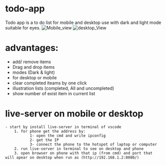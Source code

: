 # todo-app
Todo app is a to do list for mobile and desktop use with dark and light mode suitable for eyes. 
![Mobile_view](https://user-images.githubusercontent.com/48651088/104858797-67ce3d80-592a-11eb-827c-b2ca91793243.jpg)
![desktop_View](https://user-images.githubusercontent.com/48651088/104858813-7b79a400-592a-11eb-98f3-f68adc0bdfae.png)
# advantages:
  - add/ remove items
  - Drag and drop items
  - modes (Dark & light)
  - for desktop or mobile
  - clear completed iteams by one click
  - illustration lists (completed, All and uncompleted)
  - show number of exist item in current list
# live-server on mobile or desktop
    - start by install live-server in terminal of vscode
        1. for phone get the address by:
               1- open the cmd and write ipconfig
               2- get the IP
               3- connect the phone to the hotspot of laptop or computer
        2. run live-server in terminal to see on desktop and phone
        3. open browser on phone with that ip (from cmd) and port that will apear on desktop when run as (http://192.168.1.2:8080/)
    
